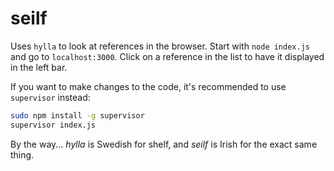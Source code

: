 # seilf

Uses `hylla` to look at references in the browser. Start with `node index.js`
and go to `localhost:3000`. Click on a reference in the list to have it
displayed in the left bar.

If you want to make changes to the code, it's recommended to use `supervisor`
instead:

~~~ sh
sudo npm install -g supervisor
supervisor index.js
~~~

By the way... *hylla* is Swedish for shelf, and *seilf* is Irish for the exact
same thing.
